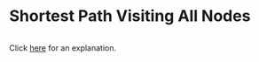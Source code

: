 # Shortest Path Visiting All Nodes 

~~~java

~~~

Click [here](Explanation.md) for an explanation.

